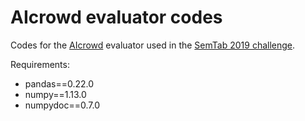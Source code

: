 # AIcrowd evaluator codes

Codes for the [AIcrowd](https://www.aicrowd.com/) evaluator used in the [SemTab 2019 challenge](http://www.cs.ox.ac.uk/isg/challenges/sem-tab/).

Requirements:
* pandas==0.22.0
* numpy==1.13.0
* numpydoc==0.7.0

